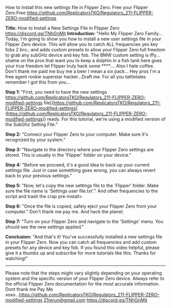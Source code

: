 How to install this new settings file in Flipper Zero. Free your Flipper Zero.Free
https://github.com/ReplicatorsTKO/Regulators_211-FLIPPER-ZERO-modified-settings

**Title:** How to Install a New Settings File in Flipper Zero
https://discord.gg/TNhGnMjt
**Introduction:**
"Hello My Flipper Zero Family... Today, I'm going to show you how to install a new user settings file in your Flipper Zero device. This will allow you to catch ALL frequencies yes key fobs 2 bro.; and adds custom presets to allow your Flipper Zero full freedom to grab any subGHz device and key fob. The BMW custom setting is iffy... shame on the pros that want you to keep a dolphin in a fish tank here goes your true freedom let Flipper truly hack some ****.... Also I hate coffee. Don't thank me paid me buy me a beer I mean a six pack... Hey pros I'm a free agent rookie superstar hacker...Draft me. For all you tattletales remember I got this from you...

**Step 1:**
"First, you need to have the new settings https://github.com/ReplicatorsTKO/Regulators_211-FLIPPER-ZERO-modified-settings    file[{https://github.com/ReplicatorsTKO/Regulators_211-FLIPPER-ZERO-modified-settings]  (https://github.com/ReplicatorsTKO/Regulators_211-FLIPPER-ZERO-modified-settings)} ready. For this tutorial, we're using a modified version of the SubGhz Setting File."

**Step 2:**
"Connect your Flipper Zero to your computer. Make sure it's recognized by your system."

**Step 3:**
"Navigate to the directory where your Flipper Zero settings are stored. This is usually in the 'Flipper' folder on your device."

**Step 4:**
"Before we proceed, it's a good idea to back up your current settings file. Just in case something goes wrong, you can always revert back to your previous settings."

**Step 5:**
"Now, let's copy the new settings file to the 'Flipper' folder. Make sure the file name is 'Settings user file.txt'." And other frequencies to the script and trash the crap pre-install>

**Step 6:**
"Once the file is copied, safely eject your Flipper Zero from your computer." Don't thank me pay me. And hack the planet.

**Step 7:**
"Turn on your Flipper Zero and navigate to the 'Settings' menu. You should see the new settings applied."

**Conclusion:**
"And that's it! You've successfully installed a new settings file in your Flipper Zero. Now you can catch all frequencies and add custom presets for any device and key fob. If you found this video helpful, please give it a thumbs up and subscribe for more tutorials like this. Thanks for watching!"

---

Please note that the steps might vary slightly depending on your operating system and the specific version of your Flipper Zero device. Always refer to the official Flipper Zero documentation for the most accurate information. Dont thank me Pay Me xoxo...https://github.com/ReplicatorsTKO/Regulators_211-FLIPPER-ZERO-modified-settings
21rerun@gmail.com
https://discord.gg/TNhGnMjt
